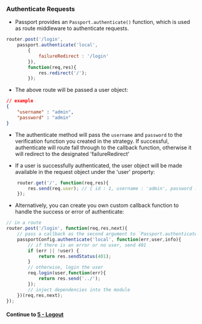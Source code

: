 ### Authenticate Requests
* Passport provides an `Passport.authenticate()` function, which is used as route middleware to authenticate requests.
  
```javascript
router.post('/login',
	passport.authenticate('local',
		{
			failureRedirect : '/login'
		}),
		function(req,res){
			res.redirect('/');
		});
```
  
* The above route will be passed a user object:
  
```json
// example
{
	"username" : "admin",
	"password" : "admin"
}
```
  
* The authenticate method will pass the `username` and `password` to the verification function you created in the strategy. If successful, authenticate will route fall through to the callback function, otherwise it will redirect to the designated 'failureRedirect'
  
* If a user is successfully authenticated, the user object will be made available in the request object under the 'user' property:
  
```javascript
	router.get('/', function(req,res){
		res.send(req.user); // { id : 1, username : 'admin', password : 'admin'}
	});
```
  
* Alternatively, you can create you own custom callback function to handle the success or error of authenticate:
  
```javascript
// in a route
router.post('/login', function(req,res,next){
	// pass a callback as the second argument to `Passport.authenticate()`
	passportConfig.authenticate('local', function(err,user,info){
		// if there is an error or no user, send 401
		if (err || !user) {
			return res.sendStatus(401);
		}
		// otherwise, login the user
		req.login(user,function(err){
			return res.send('../');
		});
		// inject dependencies into the module
	})(req,res,next);
});
```
  
#### Continue to [5 - Logout](5_logout.md)
